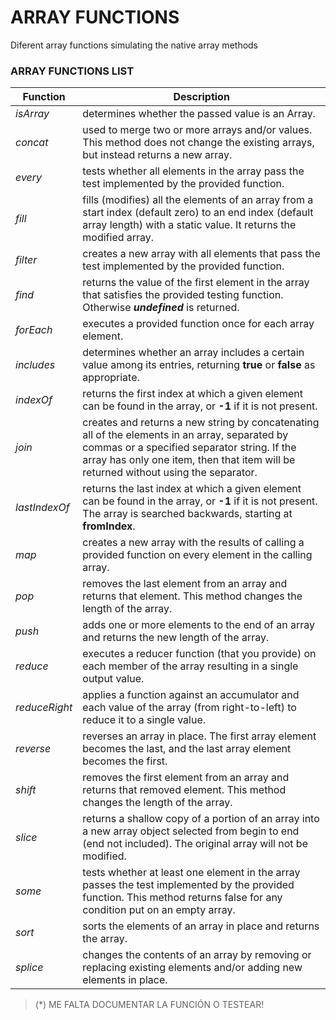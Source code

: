 # ARRAY FUNCTIONS

Diferent array functions simulating the native array methods

### ARRAY FUNCTIONS LIST
Function | Description
-------- | -----------
*isArray* | determines whether the passed value is an Array.
*concat* | used to merge two or more arrays and/or values. This method does not change the existing arrays, but instead returns a new array.
*every* | tests whether all elements in the array pass the test implemented by the provided function.
*fill* | fills (modifies) all the elements of an array from a start index (default zero) to an end index (default array length) with a static value. It returns the modified array.
*filter* | creates a new array with all elements that pass the test implemented by the provided function.
*find* | returns the value of the first element in the array that satisfies the provided testing function. Otherwise ***undefined*** is returned.
*forEach* | executes a provided function once for each array element.
*includes* | determines whether an array includes a certain value among its entries, returning **true** or **false** as appropriate.
*indexOf* | returns the first index at which a given element can be found in the array, or **-1** if it is not present.
*join* | creates and returns a new string by concatenating all of the elements in an array, separated by commas or a specified separator string. If the array has only one item, then that item will be returned without using the separator.
*lastIndexOf* | returns the last index at which a given element can be found in the array, or **-1** if it is not present. The array is searched backwards, starting at **fromIndex**.
*map* | creates a new array with the results of calling a provided function on every element in the calling array.
*pop* | removes the last element from an array and returns that element. This method changes the length of the array.
*push* | adds one or more elements to the end of an array and returns the new length of the array.
*reduce* | executes a reducer function (that you provide) on each member of the array resulting in a single output value.
*reduceRight* | applies a function against an accumulator and each value of the array (from right-to-left) to reduce it to a single value.
*reverse* | reverses an array in place. The first array element becomes the last, and the last array element becomes the first.
*shift* | removes the first element from an array and returns that removed element. This method changes the length of the array.
*slice* | returns a shallow copy of a portion of an array into a new array object selected from begin to end (end not included). The original array will not be modified.
*some* | tests whether at least one element in the array passes the test implemented by the provided function. This method returns false for any condition put on an empty array.
*sort* | sorts the elements of an array in place and returns the array.
*splice* | changes the contents of an array by removing or replacing existing elements and/or adding new elements in place.



>(*) ME FALTA DOCUMENTAR LA FUNCIÓN O TESTEAR!

 

